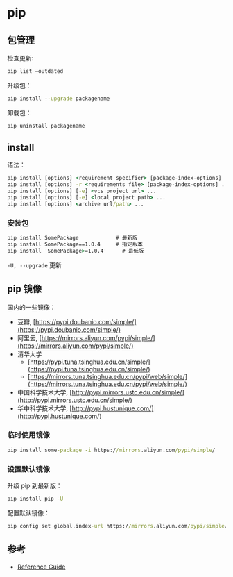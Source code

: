 # pip

## 包管理

检查更新:

```cmd
pip list –outdated
```

升级包：

```cmd
pip install --upgrade packagename
```

卸载包：

```cmd
pip uninstall packagename
```

## install

语法：

```cmd
pip install [options] <requirement specifier> [package-index-options] ...
pip install [options] -r <requirements file> [package-index-options] ...
pip install [options] [-e] <vcs project url> ...
pip install [options] [-e] <local project path> ...
pip install [options] <archive url/path> ...
```

### 安装包

```cmd
pip install SomePackage            # 最新版
pip install SomePackage==1.0.4     # 指定版本
pip install 'SomePackage>=1.0.4'     # 最低版
```

`-U, --upgrade` 更新

## pip 镜像

国内的一些镜像：

- 豆瓣, [https://pypi.doubanio.com/simple/](https://pypi.doubanio.com/simple/)
- 阿里云, [https://mirrors.aliyun.com/pypi/simple/](https://mirrors.aliyun.com/pypi/simple/)
- 清华大学
  - [https://pypi.tuna.tsinghua.edu.cn/simple/](https://pypi.tuna.tsinghua.edu.cn/simple/)
  - [https://mirrors.tuna.tsinghua.edu.cn/pypi/web/simple/](https://mirrors.tuna.tsinghua.edu.cn/pypi/web/simple/)
- 中国科学技术大学, [http://pypi.mirrors.ustc.edu.cn/simple/](http://pypi.mirrors.ustc.edu.cn/simple/)
- 华中科学技术大学, [http://pypi.hustunique.com/](http://pypi.hustunique.com/)

### 临时使用镜像

```cmd
pip install some-package -i https://mirrors.aliyun.com/pypi/simple/
```

### 设置默认镜像

升级 pip 到最新版：

```cmd
pip install pip -U
```

配置默认镜像：

```cmd
pip config set global.index-url https://mirrors.aliyun.com/pypi/simple/
```

## 参考

- [Reference Guide](https://pip.pypa.io/en/stable/reference/)
